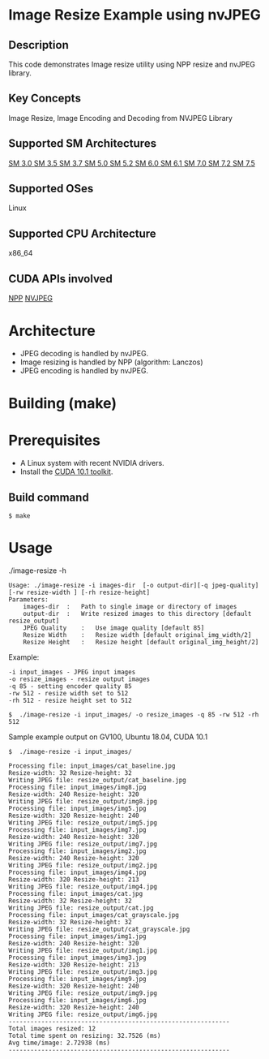 # Image Resize Example using nvJPEG

## Description

This code demonstrates Image resize utility using NPP resize and nvJPEG library.

## Key Concepts

Image Resize, Image Encoding and Decoding from NVJPEG Library

## Supported SM Architectures

[SM 3.0 ](https://developer.nvidia.com/cuda-gpus)  [SM 3.5 ](https://developer.nvidia.com/cuda-gpus)  [SM 3.7 ](https://developer.nvidia.com/cuda-gpus)  [SM 5.0 ](https://developer.nvidia.com/cuda-gpus)  [SM 5.2 ](https://developer.nvidia.com/cuda-gpus)  [SM 6.0 ](https://developer.nvidia.com/cuda-gpus)  [SM 6.1 ](https://developer.nvidia.com/cuda-gpus)  [SM 7.0 ](https://developer.nvidia.com/cuda-gpus)  [SM 7.2 ](https://developer.nvidia.com/cuda-gpus)  [SM 7.5 ](https://developer.nvidia.com/cuda-gpus)

## Supported OSes

Linux

## Supported CPU Architecture

x86_64

## CUDA APIs involved
[NPP](https://docs.nvidia.com/cuda/npp/group__image__resize.html)
[NVJPEG](https://docs.nvidia.com/cuda/nvjpeg/index.html)


# Architecture
- JPEG decoding is handled by nvJPEG.
- Image resizing is handled by NPP (algorithm: Lanczos)
- JPEG encoding is handled by nvJPEG.

# Building (make)

# Prerequisites
- A Linux system with recent NVIDIA drivers.
- Install the [CUDA 10.1 toolkit](https://developer.nvidia.com/cuda-downloads).

## Build command
```
$ make
```

# Usage
./image-resize -h
```
Usage: ./image-resize -i images-dir  [-o output-dir][-q jpeg-quality][-rw resize-width ] [-rh resize-height]
Parameters: 
	images-dir	:	Path to single image or directory of images
	output-dir	:	Write resized images to this directory [default resize_output]
	JPEG Quality	:	Use image quality [default 85]
	Resize Width	:	Resize width [default original_img_width/2]
	Resize Height	:	Resize height [default original_img_height/2]

```
Example:
```
-i input_images - JPEG input images
-o resize_images - resize output images
-q 85 - setting encoder quality 85
-rw 512 - resize width set to 512
-rh 512 - resize height set to 512
```
```
$  ./image-resize -i input_images/ -o resize_images -q 85 -rw 512 -rh 512

```

Sample example output on GV100, Ubuntu 18.04, CUDA 10.1

```
$  ./image-resize -i input_images/
```
```
Processing file: input_images/cat_baseline.jpg
Resize-width: 32 Resize-height: 32
Writing JPEG file: resize_output/cat_baseline.jpg
Processing file: input_images/img8.jpg
Resize-width: 240 Resize-height: 320
Writing JPEG file: resize_output/img8.jpg
Processing file: input_images/img5.jpg
Resize-width: 320 Resize-height: 240
Writing JPEG file: resize_output/img5.jpg
Processing file: input_images/img7.jpg
Resize-width: 240 Resize-height: 320
Writing JPEG file: resize_output/img7.jpg
Processing file: input_images/img2.jpg
Resize-width: 240 Resize-height: 320
Writing JPEG file: resize_output/img2.jpg
Processing file: input_images/img4.jpg
Resize-width: 320 Resize-height: 213
Writing JPEG file: resize_output/img4.jpg
Processing file: input_images/cat.jpg
Resize-width: 32 Resize-height: 32
Writing JPEG file: resize_output/cat.jpg
Processing file: input_images/cat_grayscale.jpg
Resize-width: 32 Resize-height: 32
Writing JPEG file: resize_output/cat_grayscale.jpg
Processing file: input_images/img1.jpg
Resize-width: 240 Resize-height: 320
Writing JPEG file: resize_output/img1.jpg
Processing file: input_images/img3.jpg
Resize-width: 320 Resize-height: 213
Writing JPEG file: resize_output/img3.jpg
Processing file: input_images/img9.jpg
Resize-width: 320 Resize-height: 240
Writing JPEG file: resize_output/img9.jpg
Processing file: input_images/img6.jpg
Resize-width: 320 Resize-height: 240
Writing JPEG file: resize_output/img6.jpg
------------------------------------------------------------- 
Total images resized: 12
Total time spent on resizing: 32.7526 (ms)
Avg time/image: 2.72938 (ms)
------------------------------------------------------------- 
```

